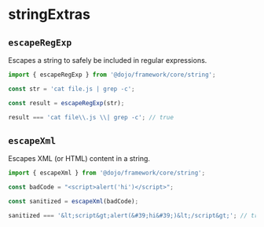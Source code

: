 # stringExtras

## `escapeRegExp`

Escapes a string to safely be included in regular expressions.

```ts
import { escapeRegExp } from '@dojo/framework/core/string';

const str = 'cat file.js | grep -c';

const result = escapeRegExp(str);

result === 'cat file\\.js \\| grep -c'; // true

```

## `escapeXml`

Escapes XML (or HTML) content in a string.

```ts
import { escapeXml } from '@dojo/framework/core/string';

const badCode = "<script>alert('hi')</script>";

const sanitized = escapeXml(badCode);

sanitized === '&lt;script&gt;alert(&#39;hi&#39;)&lt;/script&gt;'; // true
```
